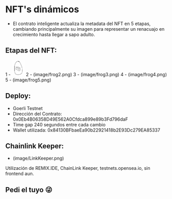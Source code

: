# NFT's dinámicos

- El contrato inteligente actualiza la metadata del NFT en 5 etapas, cambiando principalmente su imagen para representar un renacuajo en crecimiento hasta llegar a sapo adulto. 

## Etapas del NFT: 
1 - <img src="image/frog1.png" width="40" height="50" />
2 - (image/frog2.png)
3 - (image/frog3.png)
4 - (image/frog4.png)
5 - (image/frog5.png)

## Deploy:
- Goerli Testnet 
- Dirección del Contrato: 0x0Eb4B06358D49E562A0Cfdca899e89b3Fd796daF
- Time gap 240 segundos entre cada cambio
- Wallet utilizada: 0x84130BFbaeEa90b22921418b2E93Dc279EA85337

## Chainlink Keeper: 

- (image/LinkKeeper.png)

Utilización de REMIX.IDE, ChainLink Keeper, testnets.opensea.io, sin frontend aun. 

## Pedi el tuyo 😜
